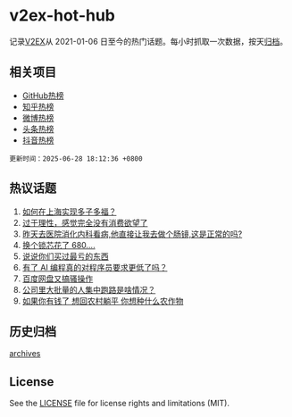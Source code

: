 # v2ex-hot-hub

 记录[V2EX](https://www.v2ex.com/)从 2021-01-06 日至今的热门话题。每小时抓取一次数据，按天[归档](archives)。
 
 ## 相关项目

- [GitHub热榜](https://github.com/lonnyzhang423/github-hot-hub)
- [知乎热榜](https://github.com/lonnyzhang423/zhihu-hot-hub)
- [微博热榜](https://github.com/lonnyzhang423/weibo-hot-hub)
- [头条热榜](https://github.com/lonnyzhang423/toutiao-hot-hub)
- [抖音热榜](https://github.com/lonnyzhang423/douyin-hot-hub)


 `更新时间：2025-06-28 18:12:36 +0800`

## 热议话题

1. [如何在上海实现多子多福？](https://www.v2ex.com/t/1141563)
1. [过于理性，感觉完全没有消费欲望了](https://www.v2ex.com/t/1141638)
1. [昨天去医院消化内科看病,他直接让我去做个肠镜,这是正常的吗?](https://www.v2ex.com/t/1141639)
1. [换个锁芯花了 680....](https://www.v2ex.com/t/1141559)
1. [说说你们买过最亏的东西](https://www.v2ex.com/t/1141643)
1. [有了 AI 编程真的对程序员要求更低了吗？](https://www.v2ex.com/t/1141594)
1. [百度网盘又搞骚操作](https://www.v2ex.com/t/1141608)
1. [公司里大批量的人集中跑路是啥情况？](https://www.v2ex.com/t/1141592)
1. [如果你有钱了 想回农村躺平 你想种什么农作物](https://www.v2ex.com/t/1141547)

## 历史归档

[archives](archives)

## License

See the [LICENSE](LICENSE) file for license rights and limitations (MIT).
